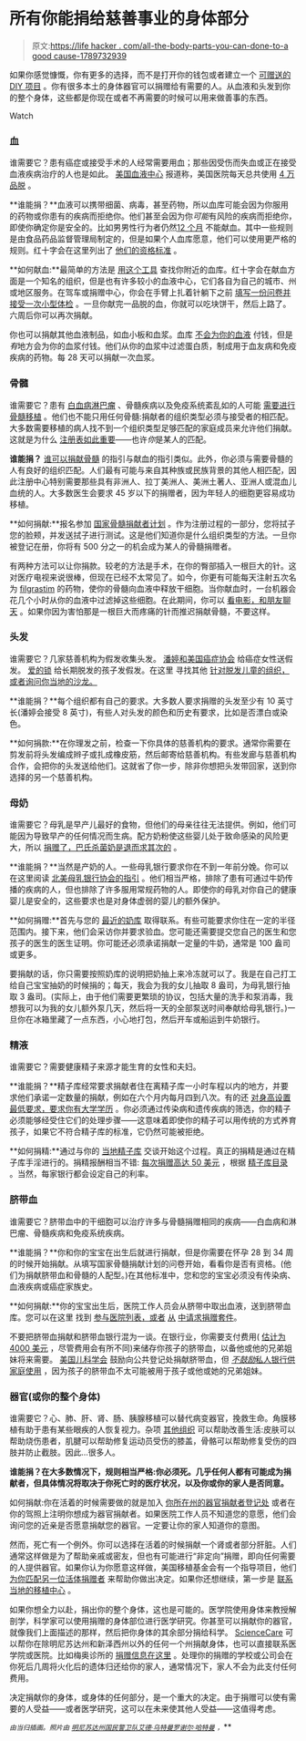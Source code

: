 # 所有你能捐给慈善事业的身体部分

> 原文:[https://life hacker . com/all-the-body-parts-you-can-done-to-a good cause-1789732939](https://lifehacker.com/all-the-body-parts-you-can-donate-to-a-good-cause-1789732939)

如果你感觉慷慨，你有更多的选择，而不是打开你的钱包或者建立一个 [可赠送的 DIY 项目](http://twocents.lifehacker.com/give-a-thoughtful-handmade-gift-with-these-diy-project-1788563748) 。你有很多本土的身体器官可以捐赠给有需要的人。从血液和头发到你的整个身体，这些都是你现在或者不再需要的时候可以用来做善事的东西。

Watch

### 血

谁需要它？患有癌症或接受手术的人经常需要用血；那些因受伤而失血或正在接受血液疾病治疗的人也是如此。 [美国血液中心](http://www.americasblood.org/) 报道称，美国医院每天总共使用 [4 万品脱](http://www.americasblood.org/about-blood/blood-is-always-needed.aspx) 。

**谁能捐？**血液可以携带细菌、病毒，甚至药物，所以血库可能会因为你服用的药物或你患有的疾病而拒绝你。他们甚至会因为你*可能*有风险的疾病而拒绝你，即使你确定你是安全的。比如男男性行为者仍然[12 个月](http://www.fda.gov/BiologicsBloodVaccines/BloodBloodProducts/QuestionsaboutBlood/ucm108186.htm) 不能献血。其中一些规则是由食品药品监督管理局制定的，但是如果个人血库愿意，他们可以使用更严格的规则。红十字会在这里列出了 [他们的资格标准](http://www.redcrossblood.org/donating-blood/eligibility-requirements) 。

**如何献血:**最简单的方法是 [用这个工具](http://www.aabb.org/tm/donation/Pages/Blood-Bank-Locator.aspx) 查找你附近的血库。红十字会在献血方面是一个知名的组织，但是也有许多较小的血液中心，它们各自为自己的城市、州或地区服务。在驾车或捐赠中心，你会在手臂上扎着针躺下之前 [填写一份问卷并接受一次小型体检](http://www.redcrossblood.org/donating-blood/donation-process) 。一旦你献完一品脱的血，你就可以吃块饼干，然后上路了。六周后你可以再次捐献。

你也可以捐献其他血液制品，如血小板和血浆。血库 [不会为你的血液](https://www.statnews.com/2016/01/22/paid-plasma-not-blood/) 付钱，但是*有*地方会为你的血浆付钱。他们从你的血浆中过滤蛋白质，制成用于血友病和免疫疾病的药物。每 28 天可以捐献一次血浆。

### 骨髓

谁需要它？患有 [白血病](https://en.wikipedia.org/wiki/Leukemia)[淋巴瘤](http://www.cancer.org/cancer/lymphoma/) 、骨髓疾病以及免疫系统紊乱如的人可能 [需要进行骨髓移植](https://bethematch.org/transplant-basics/how-transplants-work/diseases-treatable-by-transplants/) 。他们也不能只用任何骨髓:捐献者的组织类型必须与接受者的相匹配。大多数需要移植的病人找不到一个组织类型足够匹配的家庭成员来允许他们捐献。这就是为什么 [注册表如此重要](http://bloodcell.transplant.hrsa.gov/donor/need_for_donors/index.html)——也许*你*是某人的匹配。

**谁能捐？** [谁可以捐献骨髓](https://bethematch.org/support-the-cause/donate-bone-marrow/join-the-marrow-registry/medical-guidelines/) 的指引与献血的指引类似。此外，你必须与需要骨髓的人有良好的组织匹配。人们最有可能与来自其种族或民族背景的其他人相匹配，因此注册中心特别需要那些具有非洲人、拉丁美洲人、美洲土著人、亚洲人或混血儿血统的人。大多数医生会要求 45 岁以下的捐赠者，因为年轻人的细胞更容易成功移植。

**如何捐献:**报名参加 [国家骨髓捐献者计划](https://bethematch.org/about-us/) 。作为注册过程的一部分，您将拭子您的脸颊，并发送拭子进行测试。这是他们知道你是什么组织类型的方法。一旦你被登记在册，你将有 500 分之一的机会成为某人的骨髓捐赠者。

有两种方法可以让你捐款。较老的方法是手术，在你的臀部插入一根巨大的针。这对医疗电视来说很棒，但现在已经不太常见了。如今，你更有可能每天注射五次名为 [filgrastim](https://en.wikipedia.org/wiki/Filgrastim) 的药物，使你的骨髓向血液中释放干细胞。当你献血时，一台机器会花几个小时从你的血液中过滤掉这些细胞。在此期间，你可以 [看电影，和朋友聊天](https://peripheralblogstemcells.wordpress.com/) 。如果你因为害怕那是一根巨大而疼痛的针而推迟捐献骨髓，不要这样。

### 头发

谁需要它？几家慈善机构为假发收集头发。 [潘婷和美国癌症协会](http://pantene.com/en-us/brandexperience/about-the-program) 给癌症女性送假发。 [爱的锁](http://www.locksoflove.org/get-involved/) 给长期脱发的孩子发假发。在这里 寻找其他 [针对脱发儿童的组织，或者询问你当地的沙龙。](http://charity.lovetoknow.com/Places_to_Donate_Hair)

**谁能捐？**每个组织都有自己的要求。大多数人要求捐赠的头发至少有 10 英寸长(潘婷会接受 8 英寸)，有些人对头发的颜色和历史有要求，比如是否漂白或染色。

**如何捐款:**在你理发之前，检查一下你具体的慈善机构的要求。通常你需要在剪发前将头发编成辫子或扎成橡皮筋，然后邮寄给慈善机构。有些发廊与慈善机构合作，会把你的头发送给他们。这就省了你一步，除非你想把头发带回家，送到你选择的另一个慈善机构。

### 母奶

谁需要它？母乳是早产儿最好的食物，但他们的母亲往往无法提供。例如，他们可能因为导致早产的任何情况而生病。配方奶粉使这些婴儿处于致命感染的风险更大，所以 [捐赠了，巴氏杀菌奶是退而求其次的](https://www2.aap.org/sections/perinatal/DonorMilk.html) 。

**谁能捐？**当然是产奶的人。一些母乳银行要求你在不到一年前分娩。你可以在这里阅读 [北美母乳银行协会的指引](https://www.hmbana.org/donate-milk) 。他们相当严格，排除了患有可通过牛奶传播的疾病的人，但也排除了许多服用常规药物的人。即使你的母乳对你自己的健康婴儿是安全的，这些要求也是对身体虚弱的婴儿的额外保护。

**如何捐赠:**首先与您的 [最近的奶库](https://www.hmbana.org/locations) 取得联系。有些可能要求你住在一定的半径范围内。接下来，他们会采访你并要求验血。您可能还需要提交您自己的医生和您孩子的医生的医生证明。你可能还必须承诺捐献一定量的牛奶，通常是 100 盎司或更多。

要捐献的话，你只需要按照奶库的说明把奶抽上来冷冻就可以了。我是在自己打工给自己宝宝抽奶的时候捐的；每天，我会为我的女儿抽取 8 盎司，为母乳银行抽取 3 盎司。(实际上，由于他们需要更繁琐的协议，包括大量的洗手和泵消毒，我想我可以为我的女儿额外泵几天，然后将一天的全部泵送时间奉献给母乳银行。)一旦你在冰箱里藏了一点东西，小心地打包，然后开车或船运到牛奶银行。

### 精液

谁需要它？需要健康精子来源才能生育的女性和夫妇。

**谁能捐？**精子库经常要求捐献者住在离精子库一小时车程以内的地方，并要求他们承诺一定数量的捐献，例如在六个月内每月四到八次。有的还 [对身高设置最低要求，要求你有大学学历](http://www.spermbank.com/sperm-donor-faqs) 。你必须通过传染病和遗传疾病的筛选，你的精子必须能够经受住它们的处理步骤——这意味着即使你的精子可以用传统的方式养育孩子，如果它不符合精子库的标准，它仍然可能被拒绝。

**如何捐精:**通过与你的 [当地精子库](http://www.spermbankdirectory.com/locate-a-bank) 交谈开始这个过程。真正的捐精是通过在精子库手淫进行的。捐精报酬相当不错: [每次捐赠高达 50 美元](http://www.spermbankdirectory.com/donating-sperm) ，根据 [精子库目录](http://www.spermbankdirectory.com/) 。当然，每家银行都会设定自己的利率。

### 脐带血

谁需要它？脐带血中的干细胞可以治疗许多与骨髓捐赠相同的疾病——白血病和淋巴瘤、骨髓疾病和免疫系统疾病。

**谁能捐？**你和你的宝宝在出生后就进行捐献，但是你需要在怀孕 28 到 34 周的时候开始捐献。从填写国家骨髓捐献计划的问卷开始，看看你是否有资格。(他们为捐献脐带血和骨髓的人配型。)在其他标准中，您和您的宝宝必须没有传染病、血液疾病或癌症家族史。

**如何捐献:**你的宝宝出生后，医院工作人员会从脐带中取出血液，送到脐带血库。您可以在这里 找到 [参与医院列表，或者](https://bethematch.org/support-the-cause/donate-cord-blood/how-to-donate-cord-blood/participating-hospitals/) [从](https://bethematch.org/support-the-cause/donate-cord-blood/how-to-donate-cord-blood/) [中请求捐赠套件](https://bethematch.org/)。

不要把脐带血捐献和脐带血银行混为一谈。在银行业，你需要支付费用( [估计为 4000 美元](http://www.parents.com/pregnancy/my-baby/cord-blood-banking/the-cord-blood-controversy/) ，尽管费用会有所不同)来储存你孩子的脐带血，以备他或他的兄弟姐妹将来需要。 [美国儿科学会](https://www.aap.org/) 鼓励向公共登记处捐献脐带血，但 [*不鼓励*私人银行供家庭使用](http://pediatrics.aappublications.org/content/119/1/165) ，因为孩子的脐带血不太可能被用于孩子或他或她的兄弟姐妹。

### 器官(或你的整个身体)

谁需要它？心、肺、肝、肾、肠、胰腺移植可以替代病变器官，挽救生命。角膜移植有助于患有某些眼疾的人恢复视力。杂项 [其他组织](https://www.donatelife.net/types-of-donation/tissue-donation/) 可以帮助改善生活:皮肤可以帮助烧伤患者，肌腱可以帮助修复运动员受伤的膝盖，骨骼可以帮助修复受伤的四肢并防止截肢。因此...很多人。

**谁能捐？在大多数情况下，规则相当严格:你必须死。几乎任何人都有可能成为捐献者，但具体情况将取决于你死亡时的医疗状况，以及你或你的家人是否同意。**

如何捐献:你在活着的时候需要做的就是加入 [你所在州的器官捐献者登记处](http://www.organdonor.gov/register.html) 或者在你的驾照上注明你想成为器官捐献者。如果医院工作人员不知道您的意愿，他们会询问您的近亲是否愿意捐献您的器官。一定要让你的家人知道你的意图。

然而，死亡有一个例外。你可以选择在活着的时候捐献一个肾或者部分肝脏。人们通常这样做是为了帮助亲戚或密友，但也有可能进行“非定向”捐赠，即向任何需要的人提供器官。如果你认为你愿意这样做，美国移植基金会有一个指导项目，他们 [为你匹配另一位活体捐赠者](http://www.americantransplantfoundation.org/programs/mentorship-program-2/) 来帮助你做出决定。如果你还想继续，第一步是 [联系当地的移植中心](https://transplantliving.org/living-donation/being-a-living-donor/first-steps/) 。

如果你想全力以赴，捐出你的整个身体，这也是可能的。医学院使用身体来教授解剖学，科学家可以使用捐赠的身体部位进行医学研究。你甚至可以捐献你的器官，就像我们上面描述的那样，然后把你身体的其余部分捐给科学。 [ScienceCare](http://www.sciencecare.com/) 可以帮你在除明尼苏达州和新泽西州以外的任何一个州捐献身体，也可以直接联系医学院或医院。比如梅奥诊所的 [捐赠信息在这里](http://www.mayoclinic.org/body-donation/making-donation) 。处理你的捐赠的学校或公司会在你死后几周将火化后的遗体归还给你的家人，通常情况下，家人不会为此支付任何费用。

决定捐献你的身体，或身体的任何部分，是一个重大的决定。由于捐赠可以使有需要的人受益——或者医学研究，这可以在未来使其他人受益——这值得考虑。

<small>*由当归插画。照片由*</small> [<small>*明尼苏达州国民警卫队*</small>](https://www.flickr.com/photos/minnesotanationalguard/8639947161/)<small></small>*[<small>*艾德·乌特曼*</small>](https://www.flickr.com/photos/euthman/5691578596/)<small></small>*[<small>*罗谢尔·哈特曼*</small>](https://www.flickr.com/photos/tinfoilraccoon/318203796/) <small>*，*</small>**